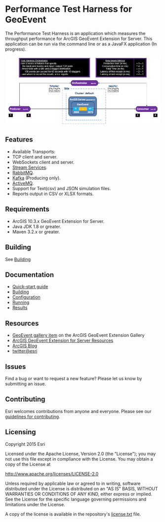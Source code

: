 # Performance Test Harness for GeoEvent

The Performance Test Harness is an application which measures the throughput performance for ArcGIS GeoEvent Extension for Server. This application can be run via the command line or as a JavaFX application (In progress).

![App](performance-test-harness.png?raw=true)

## Features
- Available Transports:
 - TCP client and server.
 - WebSockets client and server.
 - [Stream Services](https://server.arcgis.com/en/geoevent-extension/latest/process-event-data/stream-services.htm).
 - [RabbitMQ](https://www.rabbitmq.com/).
 - [Kafka](http://kafka.apache.org/) (Producing only).
 - [ActiveMQ](http://activemq.apache.org/).
- Support for Text(csv) and JSON simulation files.
- Reports output in CSV or XLSX formats.

## Requirements

* ArcGIS 10.3.x GeoEvent Extension for Server.
* Java JDK 1.8 or greater.
* Maven 3.2.x or greater.

## Building
See [Building](doc/1_building.md)
 
## Documentation
- [Quick-start guide](doc/0_quick_start.md)
- [Building](doc/1_building.md)
- [Configuration](doc/2_configuration.md)
- [Running](doc/3_running.md)
- [Results](doc/4_results.md)

## Resources

* [GeoEvent gallery item](http://www.arcgis.com/home/item.html?id=) on the ArcGIS GeoEvent Extension Gallery
* [ArcGIS GeoEvent Extension for Server Resources](http://links.esri.com/geoevent)
* [ArcGIS Blog](http://blogs.esri.com/esri/arcgis/)
* [twitter@esri](http://twitter.com/esri)

## Issues

Find a bug or want to request a new feature?  Please let us know by submitting an issue.

## Contributing

Esri welcomes contributions from anyone and everyone. Please see our [guidelines for contributing](https://github.com/esri/contributing).

## Licensing
Copyright 2015 Esri

Licensed under the Apache License, Version 2.0 (the "License");
you may not use this file except in compliance with the License.
You may obtain a copy of the License at

   http://www.apache.org/licenses/LICENSE-2.0

Unless required by applicable law or agreed to in writing, software
distributed under the License is distributed on an "AS IS" BASIS,
WITHOUT WARRANTIES OR CONDITIONS OF ANY KIND, either express or implied.
See the License for the specific language governing permissions and
limitations under the License.

A copy of the license is available in the repository's [license.txt](license.txt?raw=true) file.
